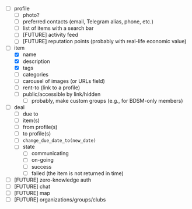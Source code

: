 - [ ] profile
    - [ ] photo?
    - [ ] preferred contacts (email, Telegram alias, phone, etc.)
    - [ ] list of items with a search bar
    - [ ] [FUTURE] activity feed
    - [ ] [FUTURE] reputation points (probably with real-life economic value)
- [ ] item
    - [x] name
    - [x] description
    - [x] tags
    - [ ] categories
    - [ ] carousel of images (or URLs field)
    - [ ] rent-to (link to a profile)
    - [ ] public/accessible by link/hidden
        - [ ] probably, make custom groups (e.g., for BDSM-only members)
- [ ] deal
    - [ ] due to
    - [ ] item(s)
    - [ ] from profile(s)
    - [ ] to profile(s)
    - [ ] `change_due_date_to(new_date)`
    - [ ] state
        - [ ] communicating
        - [ ] on-going
        - [ ] success
        - [ ] failed (the item is not returned in time)
- [ ] [FUTURE] zero-knowledge auth
- [ ] [FUTURE] chat
- [ ] [FUTURE] map
- [ ] [FUTURE] organizations/groups/clubs
